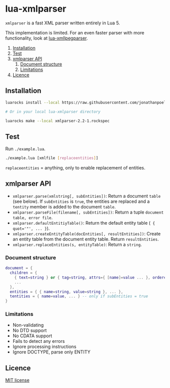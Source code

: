 # lua-xmlparser

`xmlparser` is a fast XML parser written entirely in Lua 5.

This implementation is limited. For an even faster parser with more functionality, look at [lua-xmllpegparser](https://github.com/jonathanpoelen/lua-xmllpegparser).

<!-- summary -->
1. [Installation](#installation)
2. [Test](#test)
3. [xmlparser API](#xmlparser-api)
    1. [Document structure](#document-structure)
    2. [Limitations](#limitations)
5. [Licence](#licence)
<!-- /summary -->


## Installation

```bash
luarocks install --local https://raw.githubusercontent.com/jonathanpoelen/lua-xmlparser/master/xmlparser-2.2-1.rockspec

# Or in your local lua-xmlparser directory

luarocks make --local xmlparser-2.2-1.rockspec
```

## Test

Run `./example.lua`.

```sh
./example.lua [xmlfile [replaceentities]]
```

`replaceentities` = anything, only to enable replacement of entities.


## xmlparser API

- `xmlparser.parse(xmlstring[, subEntities])`: Return a document `table` (see below).
If `subEntities` is `true`, the entities are replaced and a `tentity` member is added to the document `table`.
- `xmlparser.parseFile(filename[, subEntities])`: Return a tuple `document table, error file`.
- `xmlparser.defaultEntitiyTable()`: Return the default entity table (` { quot='"', ... }`).
- `xmlparser.createEntityTable(docEntities[, resultEntities])`: Create an entity table from the document entity table. Return `resultEntities`.
- `xmlparser.replaceEntities(s, entityTable)`: Return a `string`.


### Document structure

```lua
document = {
  children = {
    { text=string } or { tag=string, attrs={ [name]=value ... }, orderedattrs={ { name=string, value=string }, ... }, children={ ... } },
    ...
  },
  entities = { { name=string, value=string }, ... },
  tentities = { name=value, ... } -- only if subEntities = true
}
```


### Limitations

- Non-validating
- No DTD support
- No CDATA support
- Fails to detect any errors
- Ignore processing instructions
- Ignore DOCTYPE, parse only ENTITY


## Licence

[MIT license](LICENSE)


<!-- https://github.com/jonathanpoelen/lua-xmlparser -->
